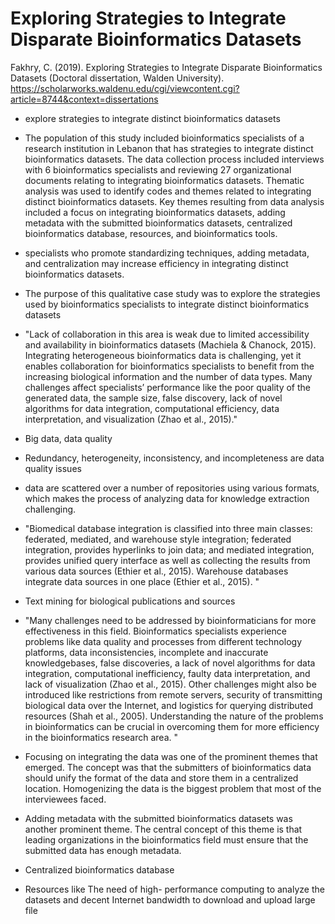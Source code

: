 # Exploring Strategies to Integrate Disparate Bioinformatics Datasets
Fakhry, C. (2019). Exploring Strategies to Integrate Disparate Bioinformatics Datasets (Doctoral dissertation, Walden University).
https://scholarworks.waldenu.edu/cgi/viewcontent.cgi?article=8744&context=dissertations

- explore strategies to integrate distinct bioinformatics datasets 
- The population of this study included bioinformatics specialists of a research institution in Lebanon that has strategies to integrate distinct bioinformatics datasets. The data collection process included interviews with 6 bioinformatics specialists and reviewing 27 organizational documents relating to integrating bioinformatics datasets. Thematic analysis was used to identify codes and themes related to integrating distinct bioinformatics datasets. Key themes resulting from data analysis included a focus on integrating bioinformatics datasets, adding metadata with the submitted bioinformatics datasets, centralized bioinformatics database, resources, and bioinformatics tools. 
- specialists who promote standardizing techniques, adding metadata, and centralization may increase efficiency in integrating distinct bioinformatics datasets. 
- The purpose of this qualitative case study was to explore the strategies used by bioinformatics specialists to integrate distinct bioinformatics datasets 

- "Lack of collaboration in this area is weak due to limited accessibility and availability in bioinformatics datasets (Machiela & Chanock, 2015). Integrating heterogeneous bioinformatics data is challenging, yet it enables collaboration for bioinformatics specialists to benefit from the increasing biological information and the number of data types. Many challenges affect specialists’ performance like the poor quality of the generated data, the sample size, false discovery, lack of novel algorithms for data integration, computational efficiency, data interpretation, and visualization (Zhao et al., 2015)."

- Big data, data quality
- Redundancy, heterogeneity, inconsistency, and incompleteness are data quality issues
- data are scattered over a number of repositories using various formats, which makes the process of analyzing data for knowledge extraction challenging. 

- "Biomedical database integration is classified into three main classes: federated, mediated, and warehouse style integration; federated integration, provides hyperlinks to join data; and mediated integration, provides unified query interface as well as collecting the results from various data sources (Ethier et al., 2015). Warehouse databases integrate data sources in one place (Ethier et al., 2015). "

- Text mining for biological publications and sources

- "Many challenges need to be addressed by bioinformaticians for more effectiveness in this field. Bioinformatics specialists experience problems like data quality and processes from different technology platforms, data inconsistencies, incomplete and inaccurate knowledgebases, false discoveries, a lack of novel algorithms for data integration, computational inefficiency, faulty data interpretation, and lack of visualization (Zhao et al., 2015). Other challenges might also be introduced like restrictions from remote servers, security of transmitting biological data over the Internet, and logistics for querying distributed resources (Shah et al., 2005). Understanding the nature of the problems in bioinformatics can be crucial in overcoming them for more efficiency in the bioinformatics research area. "

- Focusing on integrating the data was one of the prominent themes that emerged. The concept was that the submitters of bioinformatics data should unify the format of the data and store them in a centralized location. Homogenizing the data is the biggest problem that most of the interviewees faced. 
- Adding metadata with the submitted bioinformatics datasets was another prominent theme. The central concept of this theme is that leading organizations in the bioinformatics field must ensure that the submitted data has enough metadata. 
- Centralized bioinformatics database
- Resources like The need of high- performance computing to analyze the datasets and decent Internet bandwidth to download and upload large file 
 